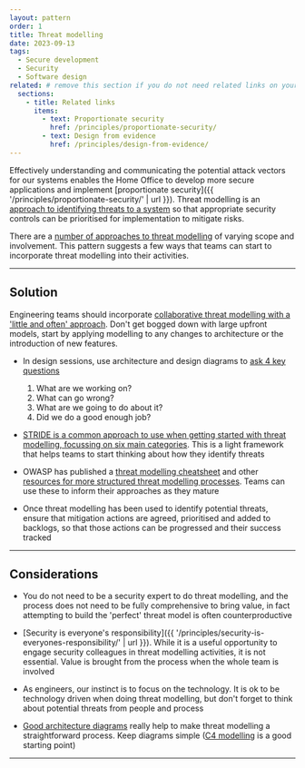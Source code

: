 ```yaml
---
layout: pattern
order: 1
title: Threat modelling
date: 2023-09-13
tags:
  - Secure development
  - Security
  - Software design
related: # remove this section if you do not need related links on your page
  sections:
    - title: Related links
      items:
        - text: Proportionate security
          href: /principles/proportionate-security/
        - text: Design from evidence
          href: /principles/design-from-evidence/
---
```


Effectively understanding and communicating the potential attack vectors for our systems enables the Home Office to develop more secure applications and implement [proportionate security]({{ '/principles/proportionate-security/' | url }}). Threat modelling is an [approach to identifying threats to a system](https://owasp.org/www-community/Threat_Modeling) so that appropriate security controls can be prioritised for implementation to mitigate risks.

There are a [number of approaches to threat modelling](https://shellsharks.com/threat-modeling) of varying scope and involvement. This pattern suggests a few ways that teams can start to incorporate threat modelling into their activities.

---

## Solution

Engineering teams should incorporate [collaborative threat modelling with a 'little and often' approach](https://martinfowler.com/articles/agile-threat-modelling.html#TakeACollaborativeApproach). Don't get bogged down with large upfront models, start by applying modelling to any changes to architecture or the introduction of new features.

- In design sessions, use architecture and design diagrams to [ask 4 key questions](https://www.threatmodelingmanifesto.org/)
  
  1. What are we working on?
  2. What can go wrong?
  3. What are we going to do about it?
  4. Did we do a good enough job?

- [STRIDE is a common approach to use when getting started with threat modelling, focussing on six main categories](https://learn.microsoft.com/en-us/previous-versions/commerce-server/ee823878(v=cs.20)). This is a light framework that helps teams to start thinking about how they identify threats

- OWASP has published a [threat modelling cheatsheet](https://cheatsheetseries.owasp.org/cheatsheets/Threat_Modeling_Cheat_Sheet.html) and other [resources for more structured threat modelling processes](https://owasp.org/www-community/Threat_Modeling). Teams can use these to inform their approaches as they mature

- Once threat modelling has been used to identify potential threats, ensure that mitigation actions are agreed, prioritised and added to backlogs, so that those actions can be progressed and their success tracked

---

## Considerations

- You do not need to be a security expert to do threat modelling, and the process does not need to be fully comprehensive to bring value, in fact attempting to build the 'perfect' threat model is often counterproductive

- [Security is everyone's responsibility]({{ '/principles/security-is-everyones-responsibility/' | url }}). While it is a useful opportunity to engage security colleagues in threat modelling activities, it is not essential. Value is brought from the process when the whole team is involved

- As engineers, our instinct is to focus on the technology. It is ok to be technology driven when doing threat modelling, but don't forget to think about potential threats from people and process

- [Good architecture diagrams](https://www.ncsc.gov.uk/blog-post/drawing-good-architecture-diagrams) really help to make threat modelling a straightforward process. Keep diagrams simple ([C4 modelling](https://c4model.com/) is a good starting point)

---
